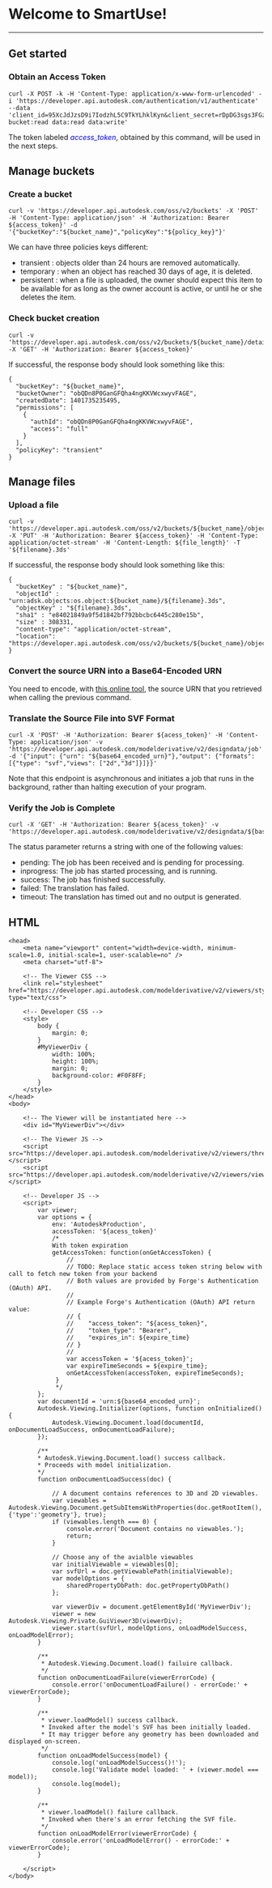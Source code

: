 # Welcome to SmartUse!
----


## Get started

### Obtain an Access Token

```
curl -X POST -k -H 'Content-Type: application/x-www-form-urlencoded' -i 'https://developer.api.autodesk.com/authentication/v1/authenticate' --data 'client_id=95XcJdJzsD9i7IodzhL5C9TkYLhklKyn&client_secret=rDpDG3sgs3FGz1Ej&grant_type=client_credentials&scope=bucket:create bucket:read data:read data:write' 
``` 

The token labeled <span style="color:blue">*access_token*</span>, obtained by this command, will be used in the next steps.

## Manage buckets

### Create a bucket

```
curl -v 'https://developer.api.autodesk.com/oss/v2/buckets' -X 'POST' -H 'Content-Type: application/json' -H 'Authorization: Bearer ${access_token}' -d '{"bucketKey":"${bucket_name}","policyKey":"${policy_key}"}'
```

We can have three policies keys different:

* transient : objects older than 24 hours are removed automatically.
* temporary : when an object has reached 30 days of age, it is deleted.
* persistent : when a file is uploaded, the owner should expect this item to be available for as long as the owner account is active, or until he or she deletes the item.

### Check bucket creation

```
curl -v 'https://developer.api.autodesk.com/oss/v2/buckets/${bucket_name}/details' -X 'GET' -H 'Authorization: Bearer ${access_token}'
```

If successful, the response body should look something like this:

```
{
  "bucketKey": "${bucket_name}",
  "bucketOwner": "obQDn8P0GanGFQha4ngKKVWcxwyvFAGE",
  "createdDate": 1401735235495,
  "permissions": [
    {
      "authId": "obQDn8P0GanGFQha4ngKKVWcxwyvFAGE",
      "access": "full"
    }
  ],
  "policyKey": "transient"
}
```


## Manage files

### Upload a file

```
curl -v 'https://developer.api.autodesk.com/oss/v2/buckets/${bucket_name}/objects/${filename}.3ds' -X 'PUT' -H 'Authorization: Bearer ${access_token}' -H 'Content-Type: application/octet-stream' -H 'Content-Length: ${file_length}' -T '${filename}.3ds'
```
If successful, the response body should look something like this:

```
{
  "bucketKey" : "${bucket_name}",
  "objectId" : "urn:adsk.objects:os.object:${bucket_name}/${filename}.3ds",
  "objectKey" : "${filename}.3ds",
  "sha1" : "e84021849a9f5d1842bf792bbcbc6445c280e15b",
  "size" : 308331,
  "content-type": "application/octet-stream",
  "location": "https://developer.api.autodesk.com/oss/v2/buckets/${bucket_name}/objects/${filename}.3ds"
}
```

### Convert the source URN into a Base64-Encoded URN

You need to encode, with [this online tool](http://www.freeformatter.com/base64-encoder.html), the source URN that you retrieved when calling the previous command.


### Translate the Source File into SVF Format

```
curl -X 'POST' -H 'Authorization: Bearer ${acess_token}' -H 'Content-Type: application/json' -v 'https://developer.api.autodesk.com/modelderivative/v2/designdata/job' -d '{"input": {"urn": "${base64_encoded_urn}"},"output": {"formats": [{"type": "svf","views": ["2d","3d"]}]}}'
```

Note that this endpoint is asynchronous and initiates a job that runs in the background, rather than halting execution of your program.

### Verify the Job is Complete

```
curl -X 'GET' -H 'Authorization: Bearer ${acess_token}' -v 'https://developer.api.autodesk.com/modelderivative/v2/designdata/${base64_encoded_urn}/manifest'
```

The status parameter returns a string with one of the following values:

* pending: The job has been received and is pending for processing.
* inprogress: The job has started processing, and is running.
* success: The job has finished successfully.
* failed: The translation has failed.
* timeout: The translation has timed out and no output is generated.

## HTML


```
<head>
    <meta name="viewport" content="width=device-width, minimum-scale=1.0, initial-scale=1, user-scalable=no" />
    <meta charset="utf-8">

    <!-- The Viewer CSS -->
    <link rel="stylesheet" href="https://developer.api.autodesk.com/modelderivative/v2/viewers/style.min.css" type="text/css">

    <!-- Developer CSS -->
    <style>
        body {
            margin: 0;
        }
        #MyViewerDiv {
            width: 100%;
            height: 100%;
            margin: 0;
            background-color: #F0F8FF;
        }
    </style>
</head>
<body>

    <!-- The Viewer will be instantiated here -->
    <div id="MyViewerDiv"></div>

    <!-- The Viewer JS -->
    <script src="https://developer.api.autodesk.com/modelderivative/v2/viewers/three.min.js"></script>
    <script src="https://developer.api.autodesk.com/modelderivative/v2/viewers/viewer3D.min.js"></script>

    <!-- Developer JS -->
    <script>
        var viewer;
        var options = {
        	env: 'AutodeskProduction',
        	accessToken: '${acess_token}'
		    /*
		    With token expiration
		    getAccessToken: function(onGetAccessToken) {
		        //
		        // TODO: Replace static access token string below with call to fetch new token from your backend
		        // Both values are provided by Forge's Authentication (OAuth) API.
		        //
		        // Example Forge's Authentication (OAuth) API return value:
		        // {
		        //    "access_token": "${acess_token}",
		        //    "token_type": "Bearer",
		        //    "expires_in": ${expire_time}
		        // }
		        //
		        var accessToken = '${acess_token}';
		        var expireTimeSeconds = ${expire_time};
		        onGetAccessToken(accessToken, expireTimeSeconds);
		     }
		     */
        };
        var documentId = 'urn:${base64_encoded_urn}';
        Autodesk.Viewing.Initializer(options, function onInitialized(){
            Autodesk.Viewing.Document.load(documentId, onDocumentLoadSuccess, onDocumentLoadFailure);
        });

        /**
        * Autodesk.Viewing.Document.load() success callback.
        * Proceeds with model initialization.
        */
        function onDocumentLoadSuccess(doc) {

            // A document contains references to 3D and 2D viewables.
            var viewables = Autodesk.Viewing.Document.getSubItemsWithProperties(doc.getRootItem(), {'type':'geometry'}, true);
            if (viewables.length === 0) {
                console.error('Document contains no viewables.');
                return;
            }

            // Choose any of the avialble viewables
            var initialViewable = viewables[0];
            var svfUrl = doc.getViewablePath(initialViewable);
            var modelOptions = {
                sharedPropertyDbPath: doc.getPropertyDbPath()
            };

            var viewerDiv = document.getElementById('MyViewerDiv');
            viewer = new Autodesk.Viewing.Private.GuiViewer3D(viewerDiv);
            viewer.start(svfUrl, modelOptions, onLoadModelSuccess, onLoadModelError);
        }

        /**
         * Autodesk.Viewing.Document.load() failuire callback.
         */
        function onDocumentLoadFailure(viewerErrorCode) {
            console.error('onDocumentLoadFailure() - errorCode:' + viewerErrorCode);
        }

        /**
         * viewer.loadModel() success callback.
         * Invoked after the model's SVF has been initially loaded.
         * It may trigger before any geometry has been downloaded and displayed on-screen.
         */
        function onLoadModelSuccess(model) {
            console.log('onLoadModelSuccess()!');
            console.log('Validate model loaded: ' + (viewer.model === model));
            console.log(model);
        }

        /**
         * viewer.loadModel() failure callback.
         * Invoked when there's an error fetching the SVF file.
         */
        function onLoadModelError(viewerErrorCode) {
            console.error('onLoadModelError() - errorCode:' + viewerErrorCode);
        }

    </script>
</body>
```



